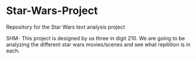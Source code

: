 # Star-Wars-Project
Repository for the Star Wars text analysis project

SHM- This project is designed by us three in digit 210. We are going to be analyzing the different star wars movies/scenes and see what repitition is in each. 

